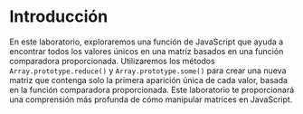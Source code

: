 # Introducción

En este laboratorio, exploraremos una función de JavaScript que ayuda a encontrar todos los valores únicos en una matriz basados en una función comparadora proporcionada. Utilizaremos los métodos `Array.prototype.reduce()` y `Array.prototype.some()` para crear una nueva matriz que contenga solo la primera aparición única de cada valor, basada en la función comparadora proporcionada. Este laboratorio te proporcionará una comprensión más profunda de cómo manipular matrices en JavaScript.
